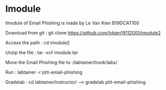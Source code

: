 # Imodule
Imodule of Email Phishing is made by Le Van Kien B19DCAT100

Download from git : git clone https://github.com/lvkien19112001/imodule2

Access the path : cd imodule2

Unzip the file : tar -xvf imodule.tar 

Move the Email Phishing file to :/labtainer/trunk/labs/

Run : labtainer -r ptit-email-phishing

Gradelab : cd labtainer/instructor/ --> gradelab ptit-email-phishing





